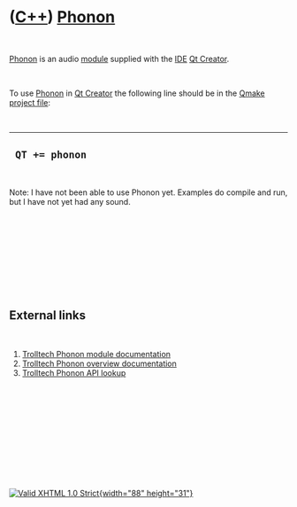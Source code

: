 



 

 

 

 

 

([C++](Cpp.htm)) [Phonon](CppPhonon.htm)
========================================

 

[Phonon](CppPhonon.htm) is an audio [module](CppQtModule.htm) supplied
with the [IDE](CppIde.htm) [Qt Creator](CppQtCreator.htm).

 

To use [Phonon](CppPhonon.htm) in [Qt Creator](CppQtCreator.htm) the
following line should be in the [Qmake](CppQmake.htm) [project
file](CppQtProjectFile.htm):

 

  -----------------
  ` QT += phonon`
  -----------------

 

Note: I have not been able to use Phonon yet. Examples do compile and
run, but I have not yet had any sound.

 

 

 

 

 

External links
--------------

 

1.  [Trolltech Phonon module
    documentation](http://doc.trolltech.com/4.6/phonon-module.html)
2.  [Trolltech Phonon overview
    documentation](http://doc.trolltech.com/4.4/phonon-overview.html)
3.  [Trolltech Phonon API
    lookup](http://doc.trolltech.com/4.7-snapshot/phonon-module.html)

 

 

 

 

 





 

[![Valid XHTML 1.0 Strict](valid-xhtml10.png){width="88"
height="31"}](http://validator.w3.org/check?uri=referer)
